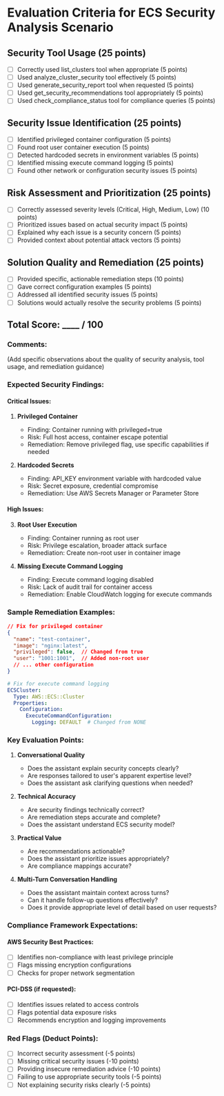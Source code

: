 # Evaluation Criteria for ECS Security Analysis Scenario

## Security Tool Usage (25 points)
- [ ] Correctly used list_clusters tool when appropriate (5 points)
- [ ] Used analyze_cluster_security tool effectively (5 points)
- [ ] Used generate_security_report tool when requested (5 points)
- [ ] Used get_security_recommendations tool appropriately (5 points)
- [ ] Used check_compliance_status tool for compliance queries (5 points)

## Security Issue Identification (25 points)
- [ ] Identified privileged container configuration (5 points)
- [ ] Found root user container execution (5 points)
- [ ] Detected hardcoded secrets in environment variables (5 points)
- [ ] Identified missing execute command logging (5 points)
- [ ] Found other network or configuration security issues (5 points)

## Risk Assessment and Prioritization (25 points)
- [ ] Correctly assessed severity levels (Critical, High, Medium, Low) (10 points)
- [ ] Prioritized issues based on actual security impact (5 points)
- [ ] Explained why each issue is a security concern (5 points)
- [ ] Provided context about potential attack vectors (5 points)

## Solution Quality and Remediation (25 points)
- [ ] Provided specific, actionable remediation steps (10 points)
- [ ] Gave correct configuration examples (5 points)
- [ ] Addressed all identified security issues (5 points)
- [ ] Solutions would actually resolve the security problems (5 points)

## Total Score: ____ / 100

### Comments:
(Add specific observations about the quality of security analysis, tool usage, and remediation guidance)

### Expected Security Findings:

#### Critical Issues:
1. **Privileged Container**
   - Finding: Container running with privileged=true
   - Risk: Full host access, container escape potential
   - Remediation: Remove privileged flag, use specific capabilities if needed

2. **Hardcoded Secrets**
   - Finding: API_KEY environment variable with hardcoded value
   - Risk: Secret exposure, credential compromise
   - Remediation: Use AWS Secrets Manager or Parameter Store

#### High Issues:
3. **Root User Execution**
   - Finding: Container running as root user
   - Risk: Privilege escalation, broader attack surface
   - Remediation: Create non-root user in container image

4. **Missing Execute Command Logging**
   - Finding: Execute command logging disabled
   - Risk: Lack of audit trail for container access
   - Remediation: Enable CloudWatch logging for execute commands

### Sample Remediation Examples:

```json
// Fix for privileged container
{
  "name": "test-container",
  "image": "nginx:latest",
  "privileged": false,  // Changed from true
  "user": "1001:1001",  // Added non-root user
  // ... other configuration
}
```

```yaml
# Fix for execute command logging
ECSCluster:
  Type: AWS::ECS::Cluster
  Properties:
    Configuration:
      ExecuteCommandConfiguration:
        Logging: DEFAULT  # Changed from NONE
```

### Key Evaluation Points:

1. **Conversational Quality**
   - Does the assistant explain security concepts clearly?
   - Are responses tailored to user's apparent expertise level?
   - Does the assistant ask clarifying questions when needed?

2. **Technical Accuracy**
   - Are security findings technically correct?
   - Are remediation steps accurate and complete?
   - Does the assistant understand ECS security model?

3. **Practical Value**
   - Are recommendations actionable?
   - Does the assistant prioritize issues appropriately?
   - Are compliance mappings accurate?

4. **Multi-Turn Conversation Handling**
   - Does the assistant maintain context across turns?
   - Can it handle follow-up questions effectively?
   - Does it provide appropriate level of detail based on user requests?

### Compliance Framework Expectations:

#### AWS Security Best Practices:
- [ ] Identifies non-compliance with least privilege principle
- [ ] Flags missing encryption configurations
- [ ] Checks for proper network segmentation

#### PCI-DSS (if requested):
- [ ] Identifies issues related to access controls
- [ ] Flags potential data exposure risks
- [ ] Recommends encryption and logging improvements

### Red Flags (Deduct Points):
- [ ] Incorrect security assessment (-5 points)
- [ ] Missing critical security issues (-10 points)
- [ ] Providing insecure remediation advice (-10 points)
- [ ] Failing to use appropriate security tools (-5 points)
- [ ] Not explaining security risks clearly (-5 points)